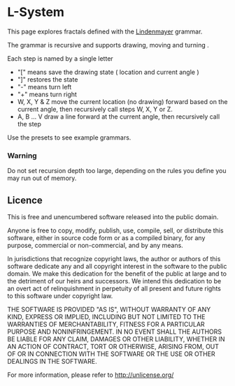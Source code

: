 
# L-System

This page explores fractals defined with the [Lindenmayer](https://en.wikipedia.org/wiki/L-system) grammar.

The grammar is recursive and supports drawing, moving and turning .

Each step is named by a single letter
- "[" means save the drawing state ( location and current angle )
- "]" restores the state
- "-" means turn left
- "+" means turn right
- W, X, Y & Z move the current location (no drawing) forward based on the current angle, then recursively call steps W, X, Y or Z. 
- A, B ... V draw a line forward at the current angle, then recursively call the step


Use the presets to see example grammars.

### Warning 

Do not set recursion depth too large, depending on the rules you define you may run out of memory.

## Licence 

This is free and unencumbered software released into the public domain.

Anyone is free to copy, modify, publish, use, compile, sell, or
distribute this software, either in source code form or as a compiled
binary, for any purpose, commercial or non-commercial, and by any
means.

In jurisdictions that recognize copyright laws, the author or authors
of this software dedicate any and all copyright interest in the
software to the public domain. We make this dedication for the benefit
of the public at large and to the detriment of our heirs and
successors. We intend this dedication to be an overt act of
relinquishment in perpetuity of all present and future rights to this
software under copyright law.

THE SOFTWARE IS PROVIDED "AS IS", WITHOUT WARRANTY OF ANY KIND,
EXPRESS OR IMPLIED, INCLUDING BUT NOT LIMITED TO THE WARRANTIES OF
MERCHANTABILITY, FITNESS FOR A PARTICULAR PURPOSE AND NONINFRINGEMENT.
IN NO EVENT SHALL THE AUTHORS BE LIABLE FOR ANY CLAIM, DAMAGES OR
OTHER LIABILITY, WHETHER IN AN ACTION OF CONTRACT, TORT OR OTHERWISE,
ARISING FROM, OUT OF OR IN CONNECTION WITH THE SOFTWARE OR THE USE OR
OTHER DEALINGS IN THE SOFTWARE.

For more information, please refer to <http://unlicense.org/>
